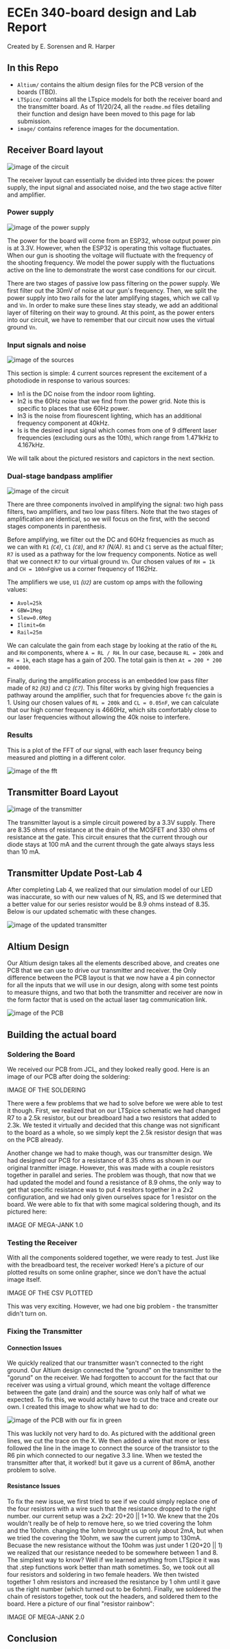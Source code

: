 # ECEn 340-board design and Lab Report

Created by E. Sorensen and R. Harper

## In this Repo

- `Altium/` contains the altium design files for the PCB version of the boards (TBD).
- `LTSpice/` contains all the LTspice models for both the receiver board and the transmitter board. As of 11/20/24, all the `readme.md` files detailing their function and design have been moved to this page for lab submission.
- `image/` contains reference images for the documentation.

## Receiver Board layout

![image of the circuit](image/circuit.png)

The receiver layout can essentially be divided into three pices: the power supply, the input signal and associated noise, and the two stage active filter and amplifier.

### Power supply

![image of the power supply](image/powersupply.png)

The power for the board will come from an ESP32, whose output power pin is at 3.3V.  However, when the ESP32 is operating this voltage fluctuates. When our gun is shooting the voltage will fluctuate with the frequency of the shooting frequency. We model the power supply with the fluctuations active on the line to demonstrate the worst case conditions for our circuit.

There are two stages of passive low pass filtering on the power supply. We first filter out the 30mV of noise at our gun's frequency. Then, we split the power supply into two rails for the later amplifying stages, which we call `Vp` and `Vn`. In order to make sure these lines stay steady, we add an additional layer of filtering on their way to ground. At this point, as the power enters into our circuit, we have to remember that our circuit now uses the virtual ground `Vn`.

### Input signals and noise

![image of the sources](image/inputs.png)

This section is simple: 4 current sources represent the excitement of a photodiode in response to various sources:

- In1 is the DC noise from the indoor room lighting.
- In2 is the 60Hz noise that we find from the power grid. Note this is specific to places that use 60Hz power.
- In3 is the noise from flourescent lighting, which has an additional frequency component at 40kHz.
- Is is the desired input signal which comes from one of 9 different laser frequencies (excluding ours as the 10th), which range from 1.471kHz to 4.167kHz.

We will talk about the pictured resistors and capictors in the next section.

### Dual-stage bandpass amplifier

![image of the circuit](image/amplifier.png)

There are three components involved in amplifying the signal: two high pass filters, two amplifiers, and two low pass filters. Note that the two stages of amplification are identical, so we will focus on the first, with the second stages components in parenthesis.

Before amplifying, we filter out the DC and 60Hz frequencies as much as we can with `R1` _(`C4`)_, `C1` _(`C8`)_, and `R7` _(N/A)_. `R1` and `C1` serve as the actual filter; `R7` is used as a pathway for the low frequency components. Notice as well that we connect `R7` to our virtual ground `Vn`. Our chosen values of `RH = 1k` and `CH = 100nF`give us a corner frequency of 1162Hz.

The amplifiers we use, `U1` _(`U2`)_ are custom op amps with the following values:

- `Avol=25k`
- `GBW=1Meg`
- `Slew=0.6Meg`
- `Ilimit=6m`
- `Rail=25m`

We can calculate the gain from each stage by looking at the ratio of the `RL` and `RH` components, where `A = RL / RH`. In our case, because `RL = 200k` and `RH = 1k`, each stage has a gain of 200. The total gain is then `At = 200 * 200 = 40000`.

Finally, during the amplification process is an embedded low pass filter made of `R2` _(`R3`)_ and `C2` _(`C7`)_. This filter works by giving high frequencies a pathway around the amplifier, such that for frequencies above `fc` the gain is 1. Using our chosen values of `RL = 200k` and `CL = 0.05nF`, we can calculate that our high corner frequency is 4660Hz, which sits comfortably close to our laser frequencies without allowing the 40k noise to interfere.

### Results

This is a plot of the FFT of our signal, with each laser frequncy being measured and plotting in a different color.

![image of the fft](image/fft.png)

## Transmitter Board Layout

![image of the transmitter](image/transmitter.png)

The transmitter layout is a simple circuit powered by a 3.3V supply. There are 8.35 ohms of resistance at the drain of the MOSFET and 330 ohms of resistance at the gate. This circuit ensures that the current through our diode stays at 100 mA and the current through the gate always stays less than 10 mA.

## Transmitter Update Post-Lab 4

After completing Lab 4, we realized that our simulation model of our LED was inaccurate, so with our new values of N, RS, and IS we determined that a better value for our series resistor would be 8.9 ohms instead of 8.35. Below is our updated schematic with these changes.

![image of the updated transmitter](image/transmitter_updated.png)

## Altium Design

Our Altium design takes all the elements described above, and creates one PCB that we can use to drive our transmitter and receiver. the Only difference between the PCB layout is that we now have a 4 pin connector for all the inputs that we will use in our design, along with some test points to measure thigns, and two that both the transmitter and receiver are now in the form factor that is used on the actual laser tag communication link.

![image of the PCB](image/Altium.png)

## Building the actual board

### Soldering the Board

We received our PCB from JCL, and they looked really good. Here is an image of our PCB after doing the soldering:

IMAGE OF THE SOLDERING

There were a few problems that we had to solve before we were able to test it though. First, we realized that on our LTSpice schematic we had changed R7 to a 2.5k resistor, but our breadboard had a two resistors that added to 2.3k. We tested it virtually and decided that this change was not significant to the board as a whole, so we simply kept the 2.5k resistor design that was on the PCB already.

Another change we had to make though, was our transmitter design. We had designed our PCB for a resistance of 8.35 ohms as shown in our original tranmitter image. However, this was made with a couple resistors together in parallel and series. The problem was though, that now that we had updated the model and found a resistance of 8.9 ohms, the only way to get that specific resistance was to put 4 resitors together in a 2x2 configuration, and we had only given ourselves space for 1 resistor on the board. We were able to fix that with some magical soldering though, and its pictured here:

IMAGE OF MEGA-JANK 1.0

### Testing the Receiver

With all the components soldered together, we were ready to test. Just like with the breadboard test, the receiver worked! Here's a picture of our plotted results on some online grapher, since we don't have the actual image itself.

IMAGE OF THE CSV PLOTTED

 This was very exciting. However, we had one big problem - the transmitter didn't turn on.

### Fixing the Transmitter

#### Connection Issues

We quickly realized that our transmitter wasn't connected to the right ground. Our Altium design connected the "ground" on the transmitter to the "gorund" on the receiver. We had forgotten to account for the fact that our receiver was using a virtual ground, which meant the voltage difference between the gate (and drain) and the source was only half of what we expected. To fix this, we would actally have to cut the trace and create our own. I created this image to show what we had to do:

![image of the PCB with our fix in green](image/Altium_fix.png)

This was luckily not very hard to do. As pictured with the additional green lines, we cut the trace on the X. We then added a wire that more or less followed the line in the image to connect the source of the transistor to the R6 pin which connected to our negative 3.3 line. When we tested the transmitter after that, it worked! but it gave us a current of 86mA, another problem to solve.

#### Resistance Issues

To fix the new issue, we first tried to see if we could simply replace one of the four resistors with a wire such that the resistance dropped to the right number. our current setup was a 2x2: 20+20 || 1+10. We knew that the 20s wouldn't really be of help to remove here, so we tried covering the 1ohm and the 10ohm. changing the 1ohm brought us up only about 2mA, but when we tried the covering the 10ohm, we saw the current jump to 130mA. Becuase the new resistance without the 10ohm was just under 1 (20+20 || 1) we realized that our resistance needed to be somewhere between 1 and 8. The simplest way to know? Well if we learned anything from LTSpice it was that .step functions work better than math sometimes. So, we took out all four resistors and soldering in two female headers. We then twisted together 1 ohm resistors and increased the resistance by 1 ohm until it gave us the right number (which turned out to be 6ohm). Finally, we soldered the chain of resistors together, took out the headers, and soldered them to the board. Here a picture of our final "resistor rainbow":

IMAGE OF MEGA-JANK 2.0

## Conclusion
